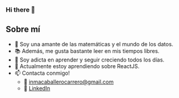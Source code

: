 ### Hi there 👋

<!--
**Inmacc96/Inmacc96** is a ✨ _special_ ✨ repository because its `README.md` (this file) appears on your GitHub profile.
-->

## Sobre mí

- 💙 Soy una amante de las matemáticas y el mundo de los datos.
- 📚 Además, me gusta bastante leer en mis tiempos libres.
- 🌱 Soy adicta en aprender y seguir creciendo todos los días.
- 🤔 Actualmente estoy aprendiendo sobre ReactJS.
- 📫 Contacta conmigo!
  - 📧 inmacaballerocarrero@gmail.com
  - :office: [LinkedIn](https://www.linkedin.com/in/inmacaballerocarrero/)

<!--
## Contacta conmigo!


<p align="center">
  <a href="https://github.com/inmacc96">
    <img width="60" src="https://github.com/davidivad96/davidivad96/blob/main/logos/github-logo.png?raw=true" />
  </a>
  <a href="https://www.linkedin.com/in/david-fern%C3%A1ndez-ortiz-139b7312a/">
    <img width="50" src="https://github.com/davidivad96/davidivad96/blob/main/logos/linkedin-logo.png?raw=true" />
  </a>
  <a href="mailto:davidivad96@gmail.com">
    <img width="60" src="https://github.com/davidivad96/davidivad96/blob/main/logos/gmail-logo.png?raw=true" />
  </a>
</p>


## Lenguajes de programación más utilizados
[![Top Langs](https://github-readme-stats.vercel.app/api/top-langs/?username=inmacc96)](https://github.com/inmacc96/github-readme-stats)

-->
